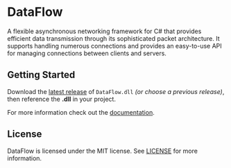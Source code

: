 # DataFlow
A flexible asynchronous networking framework for C# that provides efficient data transmission through its sophisticated packet architecture. It supports handling numerous connections and provides an easy-to-use API for managing connections between clients and servers.

## Getting Started
Download the [latest release](https://github.com/melbasiouny/DataFlow/releases) of `DataFlow.dll` *(or choose a previous release)*, then reference the **.dll** in your project.

For more information check out the [documentation](https://melbasiouny.github.io/DataFlow/).

## License
DataFlow is licensed under the MIT license. See [LICENSE](LICENSE.txt) for more information.
